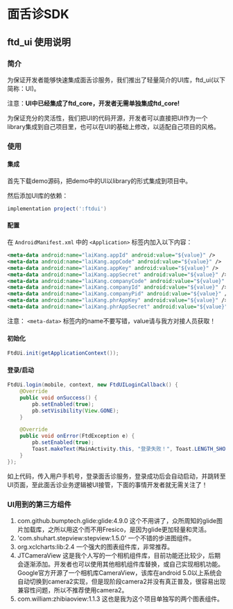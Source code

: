 # 面舌诊SDK

## ftd_ui 使用说明

### 简介

为保证开发者能够快速集成面舌诊服务，我们推出了轻量简介的UI库，ftd_ui(以下简称：UI)。

注意：**UI中已经集成了ftd_core，开发者无需单独集成ftd_core!**

为保证充分的灵活性，我们把UI的代码开源，开发者可以直接把UI作为一个library集成到自己项目里，也可以在UI的基础上修改，以适配自己项目的风格。

### 使用

#### 集成

首先下载demo源码，把demo中的UI以library的形式集成到项目中。

然后添加UI库的依赖：

```groovy
implementation project(':ftdui')
```

#### 配置

在 `AndroidManifest.xml` 中的 `<Application>` 标签内加入以下内容：

```xml
<meta-data android:name="laiKang.appId" android:value="${value}" />
<meta-data android:name="laiKang.appCode" android:value="${value}" />
<meta-data android:name="laiKang.appKey" android:value="${value}" />
<meta-data android:name="laiKang.appSecret" android:value="${value}" />
<meta-data android:name="laiKang.companyCode" android:value="${value}" />
<meta-data android:name="laiKang.companyId" android:value="${value}" />
<meta-data android:name="laiKang.companyPid" android:value="${value}" />
<meta-data android:name="laiKang.phrAppKey" android:value="${value}" />
<meta-data android:name="laiKang.phrAppSecret" android:value="${value}" />
```

注意： `<meta-data>` 标签内的name不要写错，value请与我方对接人员获取！

#### 初始化

```java
FtdUi.init(getApplicationContext());
```

#### 登录/启动

```java
FtdUi.login(mobile, context, new FtdUILoginCallback() {
    @Override
    public void onSuccess() {
        pb.setEnabled(true);
        pb.setVisibility(View.GONE);
    }

    @Override
    public void onError(FtdException e) {
        pb.setEnabled(true);
        Toast.makeText(MainActivity.this, "登录失败！", Toast.LENGTH_SHORT).show();
    }
});
```

如上代码，传入用户手机号，登录面舌诊服务，登录成功后会自动启动，并跳转至UI页面，至此面舌诊业务逻辑被UI接管，下面的事情开发者就无需关注了！

### UI用到的第三方组件

1. com.github.bumptech.glide:glide:4.9.0
    这个不用讲了，众所周知的glide图片加载库，之所以用这个而不用Fresico，是因为glide更加轻量和灵活。
2. 'com.shuhart.stepview:stepview:1.5.0'
    一个不错的步进图组件。
3. org.xclcharts:lib:2.4
    一个强大的图表组件库，非常推荐。
4. JTCameraView
    这是我个人写的一个相机组件库，目前功能还比较少，后期会逐渐添加。开发者也可以使用其他相机组件库替换，或自己实现相机功能。Google官方开源了一个相机库CameraView，该库在android 5.0以上系统会自动切换到camera2实现，但是现阶段camera2并没有真正普及，很容易出现兼容性问题，所以不推荐使用camera2。
5. com.william:zhibiaoview:1.1.3
    这也是我为这个项目单独写的两个图表组件。